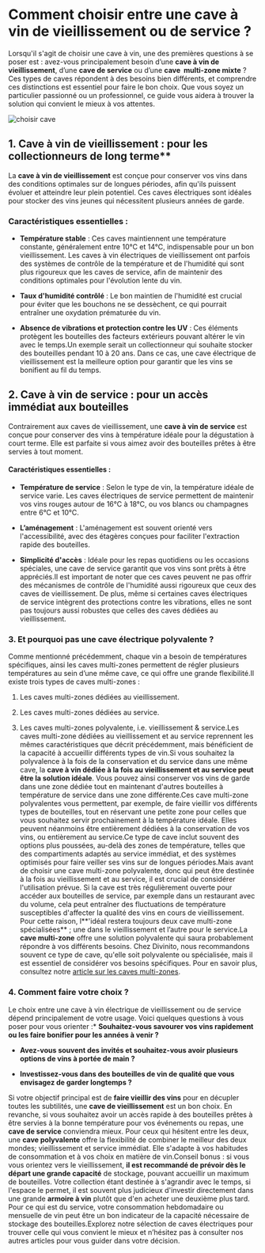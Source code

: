 # Comment choisir entre une cave à vin de vieillissement ou de service ?

Lorsqu'il s'agit de choisir une cave à vin, une des premières questions à se poser est : avez-vous principalement besoin d’une **cave à vin de vieillissement**, d’une **cave de service** ou d’une **cave  multi-zone mixte** ? Ces types de caves répondent à des besoins bien différents, et comprendre ces distinctions est essentiel pour faire le bon choix. Que vous soyez un particulier passionné ou un professionnel, ce guide vous aidera à trouver la solution qui convient le mieux à vos attentes.

![choisir cave](https://divinitoshopweb.s3.eu-north-1.amazonaws.com/CW-100TH-SNS-Front-No-background.png)

## 1. Cave à vin de vieillissement : pour les collectionneurs de long terme**<a id="h.36dm4c53mk43"></a>

La **cave à vin de vieillissement** est conçue pour conserver vos vins dans des conditions optimales sur de longues périodes, afin qu'ils puissent évoluer et atteindre leur plein potentiel. Ces caves électriques sont idéales pour stocker des vins jeunes qui nécessitent plusieurs années de garde.

### Caractéristiques essentielles :

- **Température stable** : Ces caves maintiennent une température constante, généralement entre 10°C et 14°C, indispensable pour un bon vieillissement. Les caves à vin électriques de vieillissement ont parfois des systèmes de contrôle de la température et de l'humidité qui sont plus rigoureux que les caves de service, afin de maintenir des conditions optimales pour l'évolution lente du vin.

- **Taux d'humidité contrôlé** : Le bon maintien de l'humidité est crucial pour éviter que les bouchons ne se dessèchent, ce qui pourrait entraîner une oxydation prématurée du vin.

- **Absence de vibrations et protection contre les UV** : Ces éléments protègent les bouteilles des facteurs extérieurs pouvant altérer le vin avec le temps.Un exemple serait un collectionneur qui souhaite stocker des bouteilles pendant 10 à 20 ans. Dans ce cas, une cave électrique de vieillissement est la meilleure option pour garantir que les vins se bonifient au fil du temps.

## **2. Cave à vin de service : pour un accès immédiat aux bouteilles**<a id="h.kyq58e5gx3y3"></a>

Contrairement aux caves de vieillissement, une **cave à vin de service** est conçue pour conserver des vins à température idéale pour la dégustation à court terme. Elle est parfaite si vous aimez avoir des bouteilles prêtes à être servies à tout moment.

#### **Caractéristiques essentielles :**

- **Température de service** : Selon le type de vin, la température idéale de service varie. Les caves électriques de service permettent de maintenir vos vins rouges autour de 16°C à 18°C, ou vos blancs ou champagnes entre 6°C et 10°C.

- **L’aménagement** : L'aménagement est souvent orienté vers l'accessibilité, avec des étagères conçues pour faciliter l'extraction rapide des bouteilles.

- **Simplicité d'accès** : Idéale pour les repas quotidiens ou les occasions spéciales, une cave de service garantit que vos vins sont prêts à être appréciés.Il est important de noter que ces caves peuvent ne pas offrir des mécanismes de contrôle de l'humidité aussi rigoureux que ceux des caves de vieillissement. De plus, même si certaines caves électriques de service intègrent des protections contre les vibrations, elles ne sont pas toujours aussi robustes que celles des caves dédiées au vieillissement.

### **3. Et pourquoi pas une cave électrique polyvalente ?**<a id="h.qbxn866r75hh"></a>

Comme mentionné précédemment, chaque vin a besoin de températures spécifiques, ainsi les caves multi-zones permettent de régler plusieurs températures au sein d’une même cave, ce qui offre une grande flexibilité.Il existe trois types de caves multi-zones :

1) Les caves multi-zones dédiées au vieillissement.

2) Les caves multi-zones dédiées au service.

3) Les caves multi-zones polyvalente, i.e. vieillissement & service.Les caves multi-zone dédiées au vieillissement et au service reprennent les mêmes caractéristiques que décrit précédemment, mais bénéficient de la capacité à accueillir différents types de vin.Si vous souhaitez la polyvalence à la fois de la conservation et du service dans une même cave, la **cave à vin dédiée à la fois au vieillissement et au service peut être la solution idéale**. Vous pouvez ainsi conserver vos vins de garde dans une zone dédiée tout en maintenant d'autres bouteilles à température de service dans une zone différente.Ces cave multi-zone polyvalentes vous permettent, par exemple, de faire vieillir vos différents types de bouteilles, tout en réservant une petite zone pour celles que vous souhaitez servir prochainement à la température idéale. Elles peuvent néanmoins être entièrement dédiées à la conservation de vos vins, ou entièrement au service.Ce type de cave inclut souvent des options plus poussées, au-delà des zones de température, telles que des compartiments adaptés au service immédiat, et des systèmes optimisés pour faire veiller ses vins sur de longues périodes.Mais avant de choisir une cave multi-zone polyvalente, donc qui peut être destinée à la fois au vieillissement et au service, il est crucial de considérer l'utilisation prévue. Si la cave est très régulièrement ouverte pour accéder aux bouteilles de service, par exemple dans un restaurant avec du volume, cela peut entraîner des fluctuations de température susceptibles d'affecter la qualité des vins en cours de vieillissement. Pour cette raison, l**'idéal restera toujours deux cave multi-zone spécialisées** ; une dans le vieillissement et l’autre pour le service.La **cave multi-zone** offre une solution polyvalente qui saura probablement répondre à vos différents besoins. Chez Divinito, nous recommandons souvent ce type de cave, qu'elle soit polyvalente ou spécialisée, mais il est essentiel de considérer vos besoins spécifiques. Pour en savoir plus, consultez notre [article sur les caves multi-zones](https://docs.google.com/document/d/1tH1OX3gmAPlIRPjGmRBXZZ0Erg6FRKHU6NvATTk8NL4/edit#heading=h.jh1w4h6qn6i4).

### **4. Comment faire votre choix ?**<a id="h.ekmc7gv7rzpj"></a>

Le choix entre une cave à vin électrique de vieillissement ou de service dépend principalement de votre usage. Voici quelques questions à vous poser pour vous orienter :* **Souhaitez-vous savourer vos vins rapidement ou les faire bonifier pour les années à venir ?**

* **Avez-vous souvent des invités et souhaitez-vous avoir plusieurs options de vins à portée de main ?**

* **Investissez-vous dans des bouteilles de vin de qualité que vous envisagez de garder longtemps ?**

Si votre objectif principal est de **faire vieillir des vins** pour en décupler toutes les subtilités, une **cave de vieillissement** est un bon choix. En revanche, si vous souhaitez avoir un accès rapide à des bouteilles prêtes à être servies à la bonne température pour vos événements ou repas, une **cave de service** conviendra mieux. Pour ceux qui hésitent entre les deux, une **cave polyvalente** offre la flexibilité de combiner le meilleur des deux mondes; vieillissement et service immédiat. Elle s'adapte à vos habitudes de consommation et à vos choix en matière de vin.Conseil bonus : si vous vous orientez vers le vieillissement, **il est recommandé de prévoir dès le départ une grande capacité** de stockage, pouvant accueillir un maximum de bouteilles. Votre collection étant destinée à s'agrandir avec le temps, si l'espace le permet, il est souvent plus judicieux d'investir directement dans une grande **armoire à vin** plutôt que d'en acheter une deuxième plus tard. Pour ce qui est du service, votre consommation hebdomadaire ou mensuelle de vin peut être un bon indicateur de la capacité nécessaire de stockage des bouteilles.Explorez notre sélection de caves électriques pour trouver celle qui vous convient le mieux et n’hésitez pas à consulter nos autres articles pour vous guider dans votre décision.
